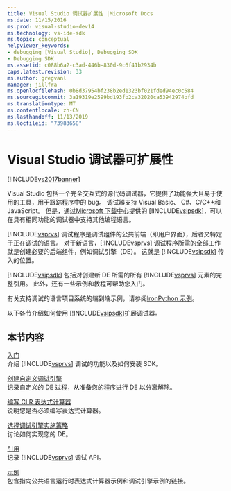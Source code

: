 ```yaml
---
title: Visual Studio 调试器扩展性 |Microsoft Docs
ms.date: 11/15/2016
ms.prod: visual-studio-dev14
ms.technology: vs-ide-sdk
ms.topic: conceptual
helpviewer_keywords:
- debugging [Visual Studio], Debugging SDK
- Debugging SDK
ms.assetid: c088b6a2-c3ad-446b-830d-9c6f41b2934b
caps.latest.revision: 33
ms.author: gregvanl
manager: jillfra
ms.openlocfilehash: 0b8d37954bf238b2ed1323bf021fded94ec0c584
ms.sourcegitcommit: 3a19319e2599bd193fb2ca32020ca53942974bfd
ms.translationtype: MT
ms.contentlocale: zh-CN
ms.lasthandoff: 11/13/2019
ms.locfileid: "73983658"
---
```

# <a name="visual-studio-debugger-extensibility"></a>Visual Studio 调试器可扩展性
[!INCLUDE[vs2017banner](../../includes/vs2017banner.md)]

Visual Studio 包括一个完全交互式的源代码调试器，它提供了功能强大且易于使用的工具，用于跟踪程序中的 bug。 调试器支持 Visual Basic、 C#、C/C++和 JavaScript。 但是，通过[Microsoft 下载中心](https://www.microsoft.com/download/details.aspx?id=21835)提供的 [!INCLUDE[vsipsdk](../../includes/vsipsdk-md.md)]，可以在具有相同功能的调试器中支持其他编程语言。  
  
 [!INCLUDE[vsprvs](../../includes/vsprvs-md.md)] 调试程序是调试组件的公共前端（即用户界面），后者又特定于正在调试的语言。 对于新语言，[!INCLUDE[vsprvs](../../includes/vsprvs-md.md)] 调试程序所需的全部工作就是创建必要的后端组件，例如调试引擎（DE）。 这就是 [!INCLUDE[vsipsdk](../../includes/vsipsdk-md.md)] 传入的位置。  
  
 [!INCLUDE[vsipsdk](../../includes/vsipsdk-md.md)] 包括对创建新 DE 所需的所有 [!INCLUDE[vsprvs](../../includes/vsprvs-md.md)] 元素的完整引用。 此外，还有一些示例和教程可帮助您入门。  
  
 有关支持调试的语言项目系统的端到端示例，请参阅[IronPython 示例](https://msdn.microsoft.com/4c41695c-12c1-4670-b43b-d8d84c9e4089)。  
  
 以下各节介绍如何使用 [!INCLUDE[vsipsdk](../../includes/vsipsdk-md.md)]扩展调试器。  
  
## <a name="in-this-section"></a>本节内容  
 [入门](../../extensibility/debugger/getting-started-with-debugger-extensibility.md)  
 介绍 [!INCLUDE[vsprvs](../../includes/vsprvs-md.md)] 调试的功能以及如何安装 SDK。  
  
 [创建自定义调试引擎](../../extensibility/debugger/creating-a-custom-debug-engine.md)  
 记录自定义的 DE 过程，从准备您的程序进行 DE 以分离解除。  
  
 [编写 CLR 表达式计算器](../../extensibility/debugger/writing-a-common-language-runtime-expression-evaluator.md)  
 说明您是否必须编写表达式计算器。  
  
 [选择调试引擎实施策略](../../extensibility/debugger/choosing-a-debug-engine-implementation-strategy.md)  
 讨论如何实现您的 DE。  
  
 [引用](../../extensibility/debugger/reference/reference-visual-studio-debugging-apis.md)  
 记录 [!INCLUDE[vsprvs](../../includes/vsprvs-md.md)] 调试 API。  
  
 [示例](../../extensibility/debugger/visual-studio-debugging-samples.md)  
 包含指向公共语言运行时表达式计算器示例和调试引擎示例的链接。
